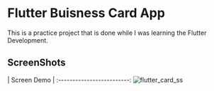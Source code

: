 # Flutter Buisness Card App

This is a practice project that is done while I was learning the Flutter Development.

## ScreenShots


|       Screen Demo       |
:-------------------------:
![flutter_card_ss](https://user-images.githubusercontent.com/70791507/214069482-126a1176-b0d1-41ac-a6db-aa9d817b23a1.jpg)
